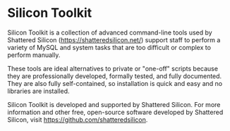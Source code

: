 # Silicon Toolkit
Silicon Toolkit is a collection of advanced command-line tools used by
Shattered Silicon (https://shatteredsilicon.net/) support staff to perform
a variety of MySQL and system tasks that are too difficult or complex
to perform manually.

These tools are ideal alternatives to private or "one-off" scripts because
they are professionally developed, formally tested, and fully documented.
They are also fully self-contained, so installation is quick and easy and
no libraries are installed.

Silicon Toolkit is developed and supported by Shattered Silicon.  For more
information and other free, open-source software developed by Shattered Silicon,
visit https://github.com/shatteredsilicon.
